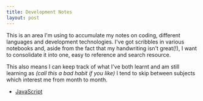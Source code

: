 ```yaml
---
title: Development Notes
layout: post
---
```


This is an area I'm using to accumulate my notes on coding, different languages and development technologies. I've got scribbles in
various notebooks and, aside from the fact that my handwriting isn't great(!), I want to consolidate it into one, easy to reference
and search resource.

This also means I can keep track of what I've both learnt and am still learning as *(call this a bad habit if you like)* I tend to skip
between subjects which interest me from month to month.

- [JavaScript](javascript.html)
